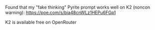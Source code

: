 Found that my "fake thinking" Pyrite prompt works well on K2 (noncon warning): https://poe.com/s/bia48cnWLz1HEPu6FGp1

K2 is available free on OpenRouter
